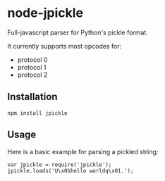 node-jpickle
============

Full-javascript parser for Python's pickle format.

It currently supports most opcodes for:

 - protocol 0
 - protocol 1
 - protocol 2

Installation
------------

    npm install jpickle

Usage
-----

Here is a basic example for parsing a pickled string:

    var jpickle = require('jpickle');
    jpickle.loads('U\x0bhello worldq\x01.');
